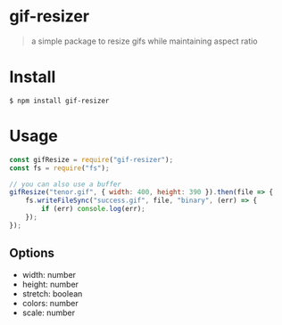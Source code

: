 # gif-resizer
>a simple package to resize gifs while maintaining aspect ratio

# Install
```
$ npm install gif-resizer
```

# Usage
```js
const gifResize = require("gif-resizer");
const fs = require("fs");

// you can also use a buffer
gifResize("tenor.gif", { width: 400, height: 390 }).then(file => {
    fs.writeFileSync("success.gif", file, "binary", (err) => {
        if (err) console.log(err);
    });
});
```
## Options 

* width: number
* height: number
* stretch: boolean
* colors: number
* scale: number